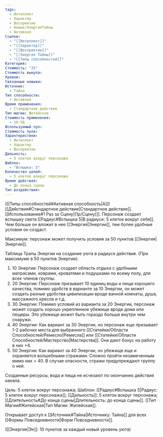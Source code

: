 ```yaml
---
tags:
  - Интеллект
  - Характер
  - Восприятие
  - Навык/ЭнергияТайны
  - Активная
Ссылки:
  - "[[Интеллект]]"
  - "[[Характер]]"
  - "[[Восприятие]]"
  - "[[Энергия Тайны]]"
  - "[[Типы способностей]]"
Категория: 
Стоимость: "25"
Стоимость выкупа: 
Уровни: 
Связанные навыки: 
Источник:
  - Тайна
Тип способности:
  - Активная
Время применения:
  - Стандартное действие
Тип магии: Житейская
Стоимость применения:
  - 10-50
Используемый пул: 
Стоимость пула: 
Характеристики:
  - Интеллект
  - Характер
  - Восприятие
Дальность:
  - 5 клеток вокруг персонажа
Шаблон:
  - "Вспышка: 5"
Количество целей:
  - 5 клеток вокруг персонажа
Время действия:
  - До конца сцены
Тип воздействия:
---
```

([[Типы способностей#Активная способность|А]]) [[Действия#Стандартное действие|Стандартное действие]]. [[Использование#1 Раз за Сцену|(1р/Сцену)]]. Персонаж создает вспышку света [[Радиус#Вспышка 5|В радиусе: 5 клеток вокруг себя]]. Чем больше он вложит в нее [[Энергия|Энергии]], тем более удобные условия он создаст. 

Максимум: персонаж может получить условия за 50 пунктов [[Энергия|Энергии]].

Таблица Траты Энергии на создание уюта в радиусе действия.
(При максимуме в 50 пунктов Энергии):

1. 10 Энергии: Персонаж создает область отдыха с удобными матрасами, коврами, кроватями и подушками по всему полу, для всех членов группы.
2. 20 Энергии: Персонаж призывает 10 единиц воды и пищи хорошего качества, помимо удобств в варианте за 10 Энергии, он может создать разные удобства цивилизации вроде ванной комнаты, душа, массажного кресла и т.д.
3. 30 Энергии: Помимо условий из варианта за 20 Энергии, персонаж может создать хорошо укрепленное убежище вроде дома или пещеры. Это убежище может быть гораздо больше внутри чем снаружи. 
4. 40 Энергии: Как вариант за 30 Энергии, но персонаж еще призывает 1-2 рабочих места для выбранного [[Статейки/Области Способностей/Ремесло|Ремесла]] или [[Статейки/Области Способностей/Мастерство|Мастерства]]. Они дают бонус на работу в них +4. 
5. 50 Энергии: Как вариант за 40 Энергии, но убежище еще и охраняется волшебными стражами. Сложно пройти незамеченным мимо них = 40. В случае опасности, стражи предупреждают группу о ней. 

Созданные ресурсы, вода и пища не исчезают по окончанию действия канала. 

Цель: 5 клеток вокруг персонажа; Шаблон: [[Радиус#Вспышка 5|Радиус: 5 клеток вокруг персонажа]]; [[Дальность]]: 5 клеток вокруг персонажа; [[Длительность#До конца сцены|Длительность: до конца сцены]]. [[Тип Магии#Житейская|Тип Магии: Житейская]].

Открывает доступ к [[Источник#Тайна|Источнику: Тайна]] для всех [[Формы Повседневности|Форм Повседневности]]. 

([[Энергия|Эн]]: 10 пунктов за каждый новый уровень уюта)